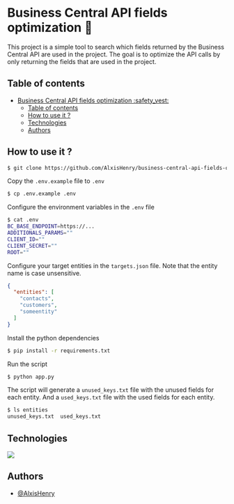 # Business Central API fields optimization :safety_vest:

This project is a simple tool to search which fields returned by the Business Central API are used in the project. The goal is to optimize the API calls by only returning the fields that are used in the project.

## Table of contents

- [Business Central API fields optimization :safety\_vest:](#business-central-api-fields-optimization-safety_vest)
  - [Table of contents](#table-of-contents)
  - [How to use it ?](#how-to-use-it-)
  - [Technologies](#technologies)
  - [Authors](#authors)

## How to use it ?

```bash
$ git clone https://github.com/AlxisHenry/business-central-api-fields-optimization.git
```

Copy the `.env.example` file to `.env`

```bash
$ cp .env.example .env
```

Configure the environment variables in the `.env` file

```bash
$ cat .env
BC_BASE_ENDPOINT=https://...
ADDITIONALS_PARAMS=""
CLIENT_ID=""
CLIENT_SECRET=""
ROOT=""
```

Configure your target entities in the `targets.json` file. Note that the entity name is case unsensitive.

```json
{
  "entities": [
    "contacts",
    "customers",
    "someentity"
  ]
}
```

Install the python dependencies

```bash
$ pip install -r requirements.txt
```

Run the script

```bash
$ python app.py
```

The script will generate a `unused_keys.txt` file with the unused fields for each entity. And a `used_keys.txt` file with the used fields for each entity.

```bash
$ ls entities
unused_keys.txt  used_keys.txt
```

## Technologies

![](https://img.shields.io/badge/python-%252320232a.svg?style=for-the-badge&logo=python&color=20232a)

## Authors

- [@AlxisHenry](https://github.com/AlxisHenry)